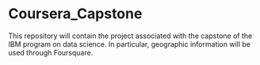 # Coursera_Capstone
This repository will contain the project associated with the capstone of the IBM program on data science. In particular, geographic information will be used through Foursquare.
